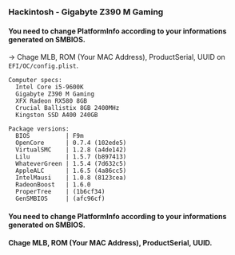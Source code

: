 ### Hackintosh - Gigabyte Z390 M Gaming
  #### You need to change PlatformInfo according to your informations generated on SMBIOS.
  → Chage MLB, ROM (Your MAC Address), ProductSerial, UUID on ```EFI/OC/config.plist```.
```
Computer specs:
  Intel Core i5-9600K
  Gigabyte Z390 M Gaming
  XFX Radeon RX580 8GB
  Crucial Ballistix 8GB 2400MHz
  Kingston SSD A400 240GB
```
```
Package versions:
  BIOS          | F9m
  OpenCore      | 0.7.4 (102ede5)
  VirtualSMC    | 1.2.8 (a4de142)
  Lilu          | 1.5.7 (b897413)
  WhateverGreen | 1.5.4 (7d632c5)
  AppleALC      | 1.6.5 (4a86cc5)
  IntelMausi    | 1.0.8 (8123cea)
  RadeonBoost   | 1.6.0
  ProperTree    | (1b6cf34)
  GenSMBIOS     | (afc96cf)
```
#### You need to change PlatformInfo according to your informations generated on SMBIOS.
#### Chage MLB, ROM (Your MAC Address), ProductSerial, UUID.
